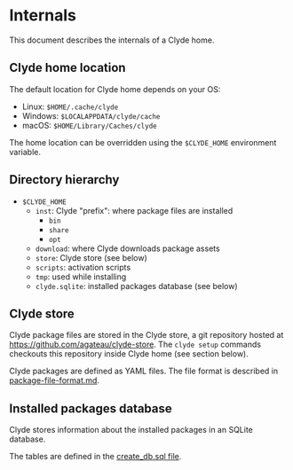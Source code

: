 # Internals

This document describes the internals of a Clyde home.

## Clyde home location

The default location for Clyde home depends on your OS:

- Linux: `$HOME/.cache/clyde`
- Windows: `$LOCALAPPDATA/clyde/cache`
- macOS: `$HOME/Library/Caches/clyde`

The home location can be overridden using the `$CLYDE_HOME` environment variable.

## Directory hierarchy

- `$CLYDE_HOME`
    - `inst`: Clyde "prefix": where package files are installed
        - `bin`
        - `share`
        - `opt`
    - `download`: where Clyde downloads package assets
    - `store`: Clyde store (see below)
    - `scripts`: activation scripts
    - `tmp`: used while installing
    - `clyde.sqlite`: installed packages database (see below)

## Clyde store

Clyde package files are stored in the Clyde store, a git repository hosted at <https://github.com/agateau/clyde-store>. The `clyde setup` commands checkouts this repository inside Clyde home (see section below).

Clyde packages are defined as YAML files. The file format is described in [package-file-format.md](package-file-format.md).

## Installed packages database

Clyde stores information about the installed packages in an SQLite database.

The tables are defined in the [create_db.sql file](../src/create_db.sql).
